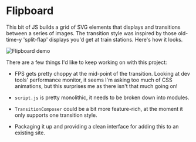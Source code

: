 # Flipboard

This bit of JS builds a grid of SVG elements that displays and transitions between a series of images. The transition style was inspired by those old-time-y 'split-flap' displays you'd get at train stations. Here's how it looks.

![Flipboard demo](https://raw.githubusercontent.com/egargan/flipboard/main/readme-demo.gif)

There are a few things I'd like to keep working on with this project:

* FPS gets pretty choppy at the mid-point of the transition. Looking at dev tools' performance monitor, it seems I'm asking too much of CSS animations, but this surprises me as there isn't that much going on!

* `script.js` is pretty monolithic, it needs to be broken down into modules.

* `TransitionComposer` could be a bit more feature-rich, at the moment it only supports one transition style.

* Packaging it up and providing a clean interface for adding this to an existing site.
